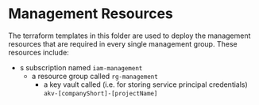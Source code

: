 # Management Resources

The terraform templates in this folder are used to deploy the management resources that are required in every single management group. These resources include:

- s subscription named `iam-management`
  - a resource group called `rg-management`
    - a key vault called (i.e. for storing service principal credentials) `akv-[companyShort]-[projectName]`